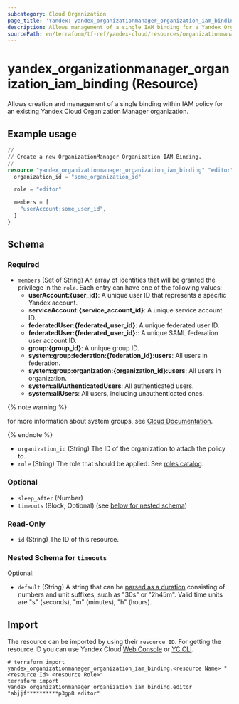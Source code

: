 ```yaml
---
subcategory: Cloud Organization
page_title: 'Yandex: yandex_organizationmanager_organization_iam_binding'
description: Allows management of a single IAM binding for a Yandex Organization Manager organization.
sourcePath: en/terraform/tf-ref/yandex-cloud/resources/organizationmanager_organization_iam_binding.md
---
```


# yandex_organizationmanager_organization_iam_binding (Resource)

Allows creation and management of a single binding within IAM policy for an existing Yandex Cloud Organization Manager organization.

## Example usage

```terraform
//
// Create a new OrganizationManager Organization IAM Binding.
//
resource "yandex_organizationmanager_organization_iam_binding" "editor" {
  organization_id = "some_organization_id"

  role = "editor"

  members = [
    "userAccount:some_user_id",
  ]
}
```

<!-- schema generated by tfplugindocs -->
## Schema

### Required

- `members` (Set of String) An array of identities that will be granted the privilege in the `role`. Each entry can have one of the following values:
  * **userAccount:{user_id}**: A unique user ID that represents a specific Yandex account.
  * **serviceAccount:{service_account_id}**: A unique service account ID.
  * **federatedUser:{federated_user_id}**: A unique federated user ID.
  * **federatedUser:{federated_user_id}:**: A unique SAML federation user account ID.
  * **group:{group_id}**: A unique group ID.
  * **system:group:federation:{federation_id}:users**: All users in federation.
  * **system:group:organization:{organization_id}:users**: All users in organization.
  * **system:allAuthenticatedUsers**: All authenticated users.
  * **system:allUsers**: All users, including unauthenticated ones.

{% note warning %}

for more information about system groups, see [Cloud Documentation](https://yandex.cloud/docs/iam/concepts/access-control/system-group).

{% endnote %}

- `organization_id` (String) The ID of the organization to attach the policy to.
- `role` (String) The role that should be applied. See [roles catalog](https://yandex.cloud/docs/iam/roles-reference).

### Optional

- `sleep_after` (Number)
- `timeouts` (Block, Optional) (see [below for nested schema](#nestedblock--timeouts))

### Read-Only

- `id` (String) The ID of this resource.

<a id="nestedblock--timeouts"></a>
### Nested Schema for `timeouts`

Optional:

- `default` (String) A string that can be [parsed as a duration](https://pkg.go.dev/time#ParseDuration) consisting of numbers and unit suffixes, such as "30s" or "2h45m". Valid time units are "s" (seconds), "m" (minutes), "h" (hours).

## Import

The resource can be imported by using their `resource ID`. For getting the resource ID you can use Yandex Cloud [Web Console](https://console.yandex.cloud) or [YC CLI](https://yandex.cloud/docs/cli/quickstart).

```shell
# terraform import yandex_organizationmanager_organization_iam_binding.<resource Name> "<resource Id> <resource Role>"
terraform import yandex_organizationmanager_organization_iam_binding.editor "abjjf**********p3gp8 editor"
```
